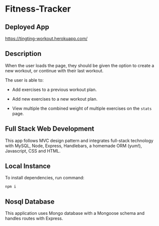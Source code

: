 # Fitness-Tracker

## Deployed App

https://tingting-workout.herokuapp.com/


## Description

When the user loads the page, they should be given the option to create a new workout, or continue with their last workout.

The user is able to:

  * Add exercises to a previous workout plan.

  * Add new exercises to a new workout plan.

  * View multiple the combined weight of multiple exercises on the `stats` page.


## Full Stack Web Development

This app follows MVC design pattern and integrates full-stack technology with MySQL, Node, Express, Handlebars, a homemade ORM (yum!), Javascript, CSS and HTML. 


## Local Instance

To install dependencies, run command:

```
npm i
```


## Nosql Database

This application uses Mongo database with a Mongoose schema and handles routes with Express.